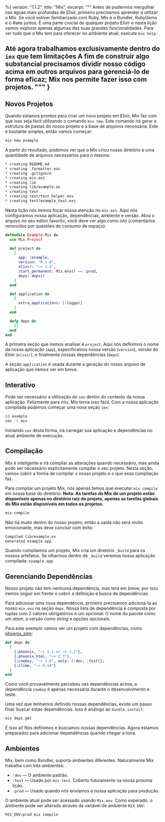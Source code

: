 %{
  version: "1.1.2",
  title: "Mix",
  excerpt: """
  Antes de podermos mergulhar nas águas mais profundas de Elixir, primeiro precisamos aprender a utilizar o Mix.
  Se você estiver familiarizado com Ruby, Mix é o Bundler, RubyGems e o Rake juntos.
  É uma parte crucial de qualquer projeto Elixir e nesta lição vamos explorar apenas algumas das suas grandes funcionalidades.
  Para ver tudo que o Mix tem para oferecer no ambiente atual, execute `mix help`.
  
  Até agora trabalhamos exclusivamente dentro do `iex` que tem limitações
  A fim de construir algo substancial precisamos dividir nosso código acima em outros arquivos para gerenciá-lo de forma eficaz; Mix nos permite fazer isso com projetos.
  """
}
---

## Novos Projetos

Quando estamos prontos para criar um novo projeto em Elixir, Mix faz com que isso seja fácil utilizando o comando `mix new`.
Este comando irá gerar a estrutura de pastas do nosso projeto e a base de arquivos necessária.
Este é bastante simples, então vamos começar:

```bash
mix new example
```

A partir do resultado, podemos ver que o Mix criou nosso diretório e uma quantidade de arquivos necessários para o mesmo:

```bash
* creating README.md
* creating .formatter.exs
* creating .gitignore
* creating mix.exs
* creating lib
* creating lib/example.ex
* creating test
* creating test/test_helper.exs
* creating test/example_test.exs
```

Nesta lição nós iremos focar nossa atenção no `mix.exs`.
Aqui nós configuramos nossa aplicação, dependências, ambiente e versão.
Abra o arquivo no seu editor favorito, você deve ver algo como isto (comentários removidos por questões de consumo de espaço):

```elixir
defmodule Example.Mix do
  use Mix.Project

  def project do
    [
      app: :example,
      version: "0.1.0",
      elixir: "~> 1.5",
      start_permanent: Mix.env() == :prod,
      deps: deps()
    ]
  end

  def application do
    [
      extra_applications: [:logger]
    ]
  end

  defp deps do
    []
  end
end
```

A primeira seção que iremos analisar é `project`.
Aqui nós definimos o nome da nossa aplicação (`app`), especificamos nossa versão (`version`), versão do Elixir (`elixir`), e finalmente nossas dependências (`deps`).

A seção `application` é usada durante a geração do nosso arquivo de aplicação que iremos ver em breve.

## Interativo

Pode ser necessário a utilização do `iex` dentro do contexto da nossa aplicação.
Felizmente para nós, Mix torna isso fácil.
Com a nossa aplicação compilada podemos começar uma nova seção `iex`:

```bash
cd example
iex -S mix
```

Iniciando `iex` desta forma, irá carregar sua aplicação e dependências no atual ambiente de execução.

## Compilação

Mix é inteligente e irá compilar as alterações quando necessário, mas ainda pode ser necessário explicitamente compilar o seu projeto.
Nesta seção, vamos cobrir a forma de compilar o nosso projeto e o que essa compilação faz.

Para compilar um projeto Mix, nós apenas temos que executar `mix compile` em nossa base do diretório:
**Nota: As tarefas do Mix de um projeto estão disponíveis apenas no diretório raiz do projeto, apenas as tarefas globais do Mix estão disponíveis em todos os projetos.**

```bash
mix compile
```

Não há muito dentro do nosso projeto, então a saída não será muito emocionante, mas deve concluir com êxito:

```bash
Compiled lib/example.ex
Generated example app
```

Quando compilamos um projeto, Mix cria um diretório `_build` para os nossos artefatos.
Se olharmos dentro de `_build` veremos nossa aplicação compilada: `example.app`.

## Gerenciando Dependências

Nosso projeto não tem nenhuma dependência, mas terá em breve, por isso iremos seguir em frente e cobrir a definição e busca de dependências.

Para adicionar uma nova dependência, primeiro precisamos adicioná-la ao nosso `mix.exs` na seção `deps`.
Nossa lista de dependência é composta por tuplas com 2 valores obrigatórios e um opcional: O nome do pacote como um *atom*, a versão como *string* e opções opcionais.

Para este exemplo vamos ver um projeto com dependências, como [phoenix_slim](https://github.com/doomspork/phoenix_slim):

```elixir
def deps do
  [
    {:phoenix, "~> 1.1 or ~> 1.2"},
    {:phoenix_html, "~> 2.3"},
    {:cowboy, "~> 1.0", only: [:dev, :test]},
    {:slime, "~> 0.14"}
  ]
end
```

Como você provavelmente percebeu nas dependências acima, a dependência `cowboy` é apenas necessária durante o desenvolvimento e teste.

Uma vez que tenhamos definido nossas dependências, existe um passo final: buscar estas dependências.
Isso é análogo ao `bundle install`:

```bash
mix deps.get
```

É isso aí! Nós definimos e buscamos nossas dependências.
Agora estamos preparados para adicionar dependências quando chegar a hora.

## Ambientes

Mix, bem como Bundler, suporta ambientes diferentes.
Naturalmente Mix trabalha com três ambientes:

+ `:dev` — O ambiente padrão.
+ `:test` — Usado por `mix test`. Coberto futuramente na nossa próxima lição.
+ `:prod` — Usado quando nós enviamos a nossa aplicação para produção.

O ambiente atual pode ser acessado usando `Mix.env`.
Como esperado, o ambiente pode ser alterado através da variável de ambiente `MIX_ENV`:

```bash
MIX_ENV=prod mix compile
```
